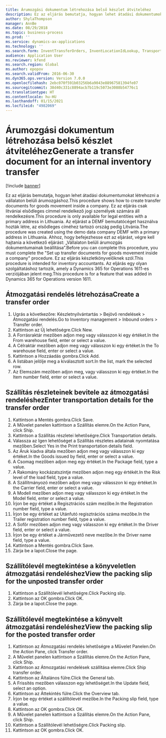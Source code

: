 ```yaml
---
title: Árumozgási dokumentum létrehozása belső készlet átviteléhez
description: Ez az eljárás bemutatja, hogyan lehet átadási dokumentumokat létrehozni a vállalaton belüli árumozgáshoz.
author: ShylaThompson
manager: AnnBe
ms.date: 08/29/2018
ms.topic: business-process
ms.prod: ''
ms.service: dynamics-ax-applications
ms.technology: ''
ms.search.form: InventTransferOrders, InventLocationIdLookup, TransportationDocument, HcmWorkerLookUp, SrsReportViewerForm, InventTransferParmShip
audience: Application User
ms.reviewer: kfend
ms.search.region: Global
ms.author: epopov
ms.search.validFrom: 2016-06-30
ms.dyn365.ops.version: Version 7.0.0
ms.openlocfilehash: 2ebc070f591b03256b6a9043e88967581394fe07
ms.sourcegitcommit: 38d40c331c8894acb7b119c5073e3088b54776c1
ms.translationtype: HT
ms.contentlocale: hu-HU
ms.lasthandoff: 01/15/2021
ms.locfileid: "4982069"
---
```

# <a name="generate-a-transfer-document-for-an-internal-inventory-transfer"></a><span data-ttu-id="1ca48-103">Árumozgási dokumentum létrehozása belső készlet átviteléhez</span><span class="sxs-lookup"><span data-stu-id="1ca48-103">Generate a transfer document for an internal inventory transfer</span></span>

[!include [banner](../../includes/banner.md)]

<span data-ttu-id="1ca48-104">Ez az eljárás bemutatja, hogyan lehet átadási dokumentumokat létrehozni a vállalaton belüli árumozgáshoz.</span><span class="sxs-lookup"><span data-stu-id="1ca48-104">This procedure shows how to create transfer documents for goods movement inside a company.</span></span> <span data-ttu-id="1ca48-105">Ez az eljárás csak litvániai elsődleges címmel rendelkező jogi személyek számára áll rendelkezésre.</span><span class="sxs-lookup"><span data-stu-id="1ca48-105">This procedure is only available for legal entities with a primary address in Lithuania.</span></span> <span data-ttu-id="1ca48-106">Az eljárást a DEMF bemutatócéget használva hozták létre, az elsődleges címéhez tartozó ország pedig Litvánia.</span><span class="sxs-lookup"><span data-stu-id="1ca48-106">The procedure was created using the demo data company DEMF with a primary address in Lithuania.</span></span> <span data-ttu-id="1ca48-107">Ahhoz, hogy befejezhesse ezt az eljárást, végre kell hajtania a következő eljárást: „Vállalaton belüli árumozgás dokumentumainak beállítása”.</span><span class="sxs-lookup"><span data-stu-id="1ca48-107">Before you can complete this procedure, you must complete the "Set up transfer documents for goods movement inside a company" procedure.</span></span> <span data-ttu-id="1ca48-108">Ez az eljárás készletkönyvelőknek szól.</span><span class="sxs-lookup"><span data-stu-id="1ca48-108">This procedure is intended for inventory accountants.</span></span> <span data-ttu-id="1ca48-109">Az eljárás egy olyan szolgáltatáshoz tartozik, amely a Dynamics 365 for Operations 1611-es verziójában jelent meg.</span><span class="sxs-lookup"><span data-stu-id="1ca48-109">This procedure is for a feature that was added in Dynamics 365 for Operations version 1611.</span></span>


## <a name="create-a-transfer-order"></a><span data-ttu-id="1ca48-110">Átmozgatási rendelés létrehozása</span><span class="sxs-lookup"><span data-stu-id="1ca48-110">Create a transfer order</span></span>
1. <span data-ttu-id="1ca48-111">Ugrás a következőre: Készletnyilvántartás > Bejövő rendelések > Átmozgatási rendelés.</span><span class="sxs-lookup"><span data-stu-id="1ca48-111">Go to Inventory management > Inbound orders > Transfer order.</span></span>
2. <span data-ttu-id="1ca48-112">Kattintson az Új lehetőségre.</span><span class="sxs-lookup"><span data-stu-id="1ca48-112">Click New.</span></span>
3. <span data-ttu-id="1ca48-113">A Forrásraktár mezőben adjon meg vagy válasszon ki egy értéket.</span><span class="sxs-lookup"><span data-stu-id="1ca48-113">In the From warehouse field, enter or select a value.</span></span>
4. <span data-ttu-id="1ca48-114">A Célraktár mezőben adjon meg vagy válasszon ki egy értéket.</span><span class="sxs-lookup"><span data-stu-id="1ca48-114">In the To warehouse field, enter or select a value.</span></span>
5. <span data-ttu-id="1ca48-115">Kattintson a Hozzáadás gombra.</span><span class="sxs-lookup"><span data-stu-id="1ca48-115">Click Add.</span></span>
6. <span data-ttu-id="1ca48-116">A listában jelölje meg a kiválasztott sort.</span><span class="sxs-lookup"><span data-stu-id="1ca48-116">In the list, mark the selected row.</span></span>
7. <span data-ttu-id="1ca48-117">Az Elemszám mezőben adjon meg, vagy válasszon ki egy értéket.</span><span class="sxs-lookup"><span data-stu-id="1ca48-117">In the Item number field, enter or select a value.</span></span>

## <a name="enter-transportation-details-for-the-transfer-order"></a><span data-ttu-id="1ca48-118">Szállítás részleteinek bevitele az átmozgatási rendeléshez</span><span class="sxs-lookup"><span data-stu-id="1ca48-118">Enter transportation details for the transfer order</span></span>
1. <span data-ttu-id="1ca48-119">Kattintson a Mentés gombra.</span><span class="sxs-lookup"><span data-stu-id="1ca48-119">Click Save.</span></span>
2. <span data-ttu-id="1ca48-120">A Művelet panelen kattintson a Szállítás elemre.</span><span class="sxs-lookup"><span data-stu-id="1ca48-120">On the Action Pane, click Ship.</span></span>
3. <span data-ttu-id="1ca48-121">Kattintson a Szállítás részletei lehetőségre.</span><span class="sxs-lookup"><span data-stu-id="1ca48-121">Click Transportation details.</span></span>
4. <span data-ttu-id="1ca48-122">Válassza az Igen lehetőséget a Szállítás részletes adatainak nyomtatása mezőben.</span><span class="sxs-lookup"><span data-stu-id="1ca48-122">Select Yes in the Print transportation details field.</span></span>
5. <span data-ttu-id="1ca48-123">Az Áruk kiadva általa mezőben adjon meg vagy válasszon ki egy értéket.</span><span class="sxs-lookup"><span data-stu-id="1ca48-123">In the Goods issued by field, enter or select a value.</span></span>
6. <span data-ttu-id="1ca48-124">A Csomag mezőben adjon meg egy értéket.</span><span class="sxs-lookup"><span data-stu-id="1ca48-124">In the Package field, type a value.</span></span>
7. <span data-ttu-id="1ca48-125">A Rakomány kockázatszintje mezőben adjon meg egy értékét.</span><span class="sxs-lookup"><span data-stu-id="1ca48-125">In the Risk level of the load field, type a value.</span></span>
8. <span data-ttu-id="1ca48-126">A Szállítmányozó mezőben adjon meg vagy válasszon ki egy értéket.</span><span class="sxs-lookup"><span data-stu-id="1ca48-126">In the Carrier field, enter or select a value.</span></span>
9. <span data-ttu-id="1ca48-127">A Modell mezőben adjon meg vagy válasszon ki egy értéket.</span><span class="sxs-lookup"><span data-stu-id="1ca48-127">In the Model field, enter or select a value.</span></span>
10. <span data-ttu-id="1ca48-128">Írjon be egy értéket a Regisztrációs szám mezőbe.</span><span class="sxs-lookup"><span data-stu-id="1ca48-128">In the Registration number field, type a value.</span></span>
11. <span data-ttu-id="1ca48-129">Írjon be egy értéket az Utánfutó regisztrációs száma mezőbe.</span><span class="sxs-lookup"><span data-stu-id="1ca48-129">In the Trailer registration number field, type a value.</span></span>
12. <span data-ttu-id="1ca48-130">A Sofőr mezőben adjon meg vagy válasszon ki egy értéket.</span><span class="sxs-lookup"><span data-stu-id="1ca48-130">In the Driver field, enter or select a value.</span></span>
13. <span data-ttu-id="1ca48-131">Írjon be egy értéket a Járművezető neve mezőbe.</span><span class="sxs-lookup"><span data-stu-id="1ca48-131">In the Driver name field, type a value.</span></span>
14. <span data-ttu-id="1ca48-132">Kattintson a Mentés gombra.</span><span class="sxs-lookup"><span data-stu-id="1ca48-132">Click Save.</span></span>
15. <span data-ttu-id="1ca48-133">Zárja be a lapot.</span><span class="sxs-lookup"><span data-stu-id="1ca48-133">Close the page.</span></span>

## <a name="view-the-packing-slip-for-the-unposted-transfer-order"></a><span data-ttu-id="1ca48-134">Szállítólevél megtekintése a könyveletlen átmozgatási rendeléshez</span><span class="sxs-lookup"><span data-stu-id="1ca48-134">View the packing slip for the unposted transfer order</span></span>
1. <span data-ttu-id="1ca48-135">Kattintson a Szállítólevél lehetőségre.</span><span class="sxs-lookup"><span data-stu-id="1ca48-135">Click Packing slip.</span></span>
2. <span data-ttu-id="1ca48-136">Kattintson az OK gombra.</span><span class="sxs-lookup"><span data-stu-id="1ca48-136">Click OK.</span></span>
3. <span data-ttu-id="1ca48-137">Zárja be a lapot.</span><span class="sxs-lookup"><span data-stu-id="1ca48-137">Close the page.</span></span>

## <a name="view-the-packing-slip-for-the-posted-transfer-order"></a><span data-ttu-id="1ca48-138">Szállítólevél megtekintése a könyvelt átmozgatási rendeléshez</span><span class="sxs-lookup"><span data-stu-id="1ca48-138">View the packing slip for the posted transfer order</span></span>
1. <span data-ttu-id="1ca48-139">Kattintson az Átmozgatási rendelés lehetőségre a Művelet Panelen.</span><span class="sxs-lookup"><span data-stu-id="1ca48-139">On the Action Pane, click Transfer order.</span></span>
2. <span data-ttu-id="1ca48-140">A Művelet panelen kattintson a Szállítás elemre.</span><span class="sxs-lookup"><span data-stu-id="1ca48-140">On the Action Pane, click Ship.</span></span>
3. <span data-ttu-id="1ca48-141">Kattintson az Átmozgatási rendelések szállítása elemre.</span><span class="sxs-lookup"><span data-stu-id="1ca48-141">Click Ship transfer order.</span></span>
4. <span data-ttu-id="1ca48-142">Kattintson az Általános fülre.</span><span class="sxs-lookup"><span data-stu-id="1ca48-142">Click the General tab.</span></span>
5. <span data-ttu-id="1ca48-143">A Frissítés mezőben válasszon egy lehetőséget.</span><span class="sxs-lookup"><span data-stu-id="1ca48-143">In the Update field, select an option.</span></span>
6. <span data-ttu-id="1ca48-144">Kattintson az Áttekintés fülre.</span><span class="sxs-lookup"><span data-stu-id="1ca48-144">Click the Overview tab.</span></span>
7. <span data-ttu-id="1ca48-145">Írjon be egy értéket a szállítólevél mezőbe.</span><span class="sxs-lookup"><span data-stu-id="1ca48-145">In the Packing slip field, type a value.</span></span>
8. <span data-ttu-id="1ca48-146">Kattintson az OK gombra.</span><span class="sxs-lookup"><span data-stu-id="1ca48-146">Click OK.</span></span>
9. <span data-ttu-id="1ca48-147">A Művelet panelen kattintson a Szállítás elemre.</span><span class="sxs-lookup"><span data-stu-id="1ca48-147">On the Action Pane, click Ship.</span></span>
10. <span data-ttu-id="1ca48-148">Kattintson a Szállítólevél lehetőségre.</span><span class="sxs-lookup"><span data-stu-id="1ca48-148">Click Packing slip.</span></span>
11. <span data-ttu-id="1ca48-149">Kattintson az OK gombra.</span><span class="sxs-lookup"><span data-stu-id="1ca48-149">Click OK.</span></span>

